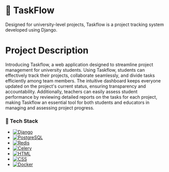 
# 🚀 TaskFlow

Designed for university-level projects, Taskflow is a project tracking system developed using Django.

# Project Description
Introducing Taskflow, a web application designed to streamline project management for university students. Using Taskflow, students can effectively track their projects, collaborate seamlessly, and divide tasks efficiently among team members. The intuitive dashboard keeps everyone updated on the project's current status, ensuring transparency and accountability. Additionally, teachers can easily assess student performance by reviewing detailed reports on the tasks for each project, making Taskflow an essential tool for both students and educators in managing and assessing project progress.

### 🔧 Tech Stack

* [![Django][Django.img]][Django-url]
* [![PostgreSQL][PostgreSQL.img]][PostgreSQL-url]
* [![Redis][Redis.img]][Redis-url]
* [![Celery][Celery.img]][Celery-url]
* [![HTML][HTML.img]][HTML-url]
* [![CSS][CSS.img]][CSS-url]
* [![Docker][Docker.img]][Docker-url]

[Django-url]: https://www.djangoproject.com/
[Django.img]: https://img.shields.io/badge/Django-092E20?style=for-the-badge&logo=django&logoColor=white

[PostgreSQL-url]: https://www.postgresql.org/
[PostgreSQL.img]: https://img.shields.io/badge/PostgreSQL-336791?style=for-the-badge&logo=postgresql&logoColor=white

[Redis-url]: https://redis.io/
[Redis.img]: https://img.shields.io/badge/Redis-DC382D?style=for-the-badge&logo=redis&logoColor=white

[Celery-url]: https://docs.celeryproject.org/en/stable/
[Celery.img]: https://img.shields.io/badge/Celery-37814A?style=for-the-badge&logo=celery&logoColor=white

[HTML-url]: https://html.spec.whatwg.org/
[HTML.img]: https://img.shields.io/badge/HTML-E34F26?style=for-the-badge&logo=html5&logoColor=white

[CSS-url]: https://www.w3.org/Style/CSS/Overview.en.html
[CSS.img]: https://img.shields.io/badge/CSS-1572B6?style=for-the-badge&logo=css3&logoColor=white

[Docker-url]: https://www.docker.com/
[Docker.img]: https://img.shields.io/badge/Docker-2496ED?style=for-the-badge&logo=docker&logoColor=white
